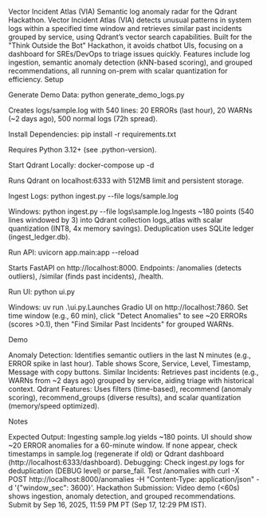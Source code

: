Vector Incident Atlas (VIA)
Semantic log anomaly radar for the Qdrant Hackathon.
Vector Incident Atlas (VIA) detects unusual patterns in system logs within a specified time window and retrieves similar past incidents grouped by service, using Qdrant’s vector search capabilities. Built for the "Think Outside the Bot" Hackathon, it avoids chatbot UIs, focusing on a dashboard for SREs/DevOps to triage issues quickly. Features include log ingestion, semantic anomaly detection (kNN-based scoring), and grouped recommendations, all running on-prem with scalar quantization for efficiency.
Setup

Generate Demo Data:
python generate_demo_logs.py

Creates logs/sample.log with 540 lines: 20 ERRORs (last hour), 20 WARNs (~2 days ago), 500 normal logs (72h spread).

Install Dependencies:
pip install -r requirements.txt

Requires Python 3.12+ (see .python-version).

Start Qdrant Locally:
docker-compose up -d

Runs Qdrant on localhost:6333 with 512MB limit and persistent storage.

Ingest Logs:
python ingest.py --file logs/sample.log

Windows: python ingest.py --file logs\sample.log.Ingests ~180 points (540 lines windowed by 3) into Qdrant collection logs_atlas with scalar quantization (INT8, 4x memory savings). Deduplication uses SQLite ledger (ingest_ledger.db).

Run API:
uvicorn app.main:app --reload

Starts FastAPI on http://localhost:8000. Endpoints: /anomalies (detects outliers), /similar (finds past incidents), /health.

Run UI:
python ui.py

Windows: uv run .\ui.py.Launches Gradio UI on http://localhost:7860. Set time window (e.g., 60 min), click "Detect Anomalies" to see ~20 ERRORs (scores >0.1), then "Find Similar Past Incidents" for grouped WARNs.


Demo

Anomaly Detection: Identifies semantic outliers in the last N minutes (e.g., ERROR spike in last hour). Table shows Score, Service, Level, Timestamp, Message with copy buttons.
Similar Incidents: Retrieves past incidents (e.g., WARNs from ~2 days ago) grouped by service, aiding triage with historical context.
Qdrant Features: Uses filters (time-based), recommend (anomaly scoring), recommend_groups (diverse results), and scalar quantization (memory/speed optimized).

Notes

Expected Output: Ingesting sample.log yields ~180 points. UI should show ~20 ERROR anomalies for a 60-minute window. If none appear, check timestamps in sample.log (regenerate if old) or Qdrant dashboard (http://localhost:6333/dashboard).
Debugging: Check ingest.py logs for deduplication (DEBUG level) or parse_fail. Test /anomalies with curl -X POST http://localhost:8000/anomalies -H "Content-Type: application/json" -d '{"window_sec": 3600}'.
Hackathon Submission: Video demo (<60s) shows ingestion, anomaly detection, and grouped recommendations. Submit by Sep 16, 2025, 11:59 PM PT (Sep 17, 12:29 PM IST).
